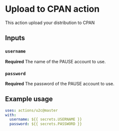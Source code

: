 # Upload to CPAN action
This action upload your distribution to CPAN

## Inputs
### `username`
**Required** The name of the PAUSE account to use.

### `password`
**Required** The password of the PAUSE account to use.

## Example usage
```yml
uses: actions/u2c@master
with:
  username: ${{ secrets.USERNAME }}
  password: ${{ secrets.PASSWORD }}
```
